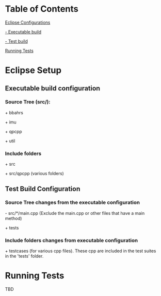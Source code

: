 # Table of Contents  
[Eclipse Configurations](#link1)

[- Executable build](#link1_1)

[- Test build](#link1_2)

[Running Tests](#link2)


<a name="link1"/>

# Eclipse Setup

<a name="link1_1"/>

## Executable build configuration
### Source Tree (src/):
\+ bbahrs

\+ imu

\+ qpcpp

\+ util

### Include folders
\+ src

\+ src/qpcpp (various folders)

<a name="link1_2"/>

## Test Build Configuration 

### Source Tree changes from the executable configuration
\- src/*/main.cpp (Exclude the main.cpp or other files that have a main method)

\+ tests

### Include folders changes from executable configuration
\+ testcases (for various cpp files). These cpp are included in the test suites in the 'tests' folder.

<a name="link2"/>

# Running Tests

TBD
